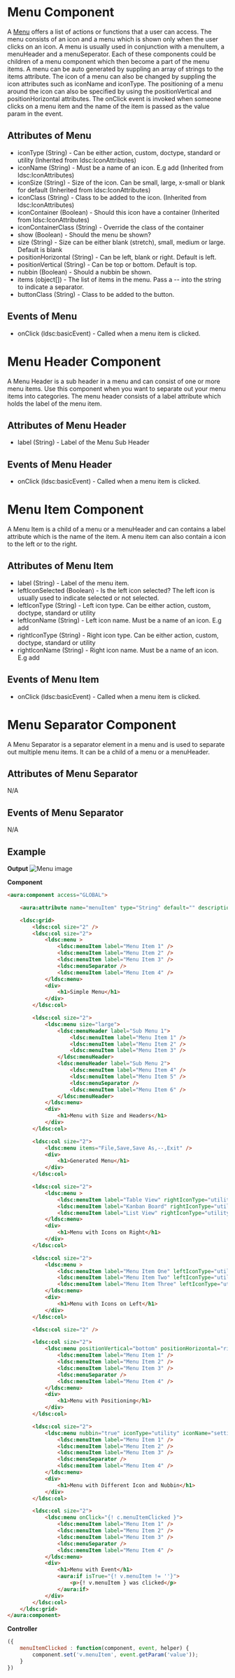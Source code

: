 # Menu Component

A [Menu](http://www.lightningdesignsystem.com/components/menus/) offers a list of actions or functions that a user can access. The menu consists of an icon and a menu which is shown only when the user clicks on an icon. A menu is usually used in conjunction with a menuItem, a menuHeader and a menuSeperator. Each of these components could be children of a menu component which then become a part of the menu items. A menu can be auto generated by suppling an array of strings to the items attribute. The icon of a menu can also be changed by suppling the icon attributes such as iconName and iconType. The positioning of a menu around the icon can also be specified by using the positionVertical and positionHorizontal attributes. The onClick event is invoked when someone clicks on a menu item and the name of the item is passed as the value param in the event.

## Attributes of Menu
- iconType (String)	- Can be either action, custom, doctype, standard or utility (Inherited from ldsc:IconAttributes)
- iconName (String)	- Must be a name of an icon. E.g add (Inherited from ldsc:IconAttributes)
- iconSize (String) - Size of the icon. Can be small, large, x-small or blank for default (Inherited from ldsc:IconAttributes)
- iconClass (String) - Class to be added to the icon. (Inherited from ldsc:IconAttributes)
- iconContainer (Boolean) - Should this icon have a container (Inherited from ldsc:IconAttributes)
- iconContainerClass (String) - Override the class of the container
- show (Boolean) - Should the menu be shown?
- size (String) - Size can be either blank (stretch), small, medium or large. Default is blank
- positionHorizontal (String) - Can be left, blank or right. Default is left.
- positionVertical (String) - Can be top or bottom. Default is top.
- nubbin (Boolean) - Should a nubbin be shown.
- items (object[]) - The list of items in the menu. Pass a -- into the string to indicate a separator.
- buttonClass (String) - Class to be added to the button.

## Events of Menu
- onClick	(ldsc:basicEvent) - Called when a menu item is clicked.

# Menu Header Component

A Menu Header is a sub header in a menu and can consist of one or more menu items. Use this component when you want to separate out your menu items into categories. The menu header consists of a label attribute which holds the label of the menu item.

## Attributes of Menu Header
- label (String)	- Label of the Menu Sub Header

## Events of Menu Header
- onClick	(ldsc:basicEvent) - Called when a menu item is clicked.

# Menu Item Component

A Menu Item is a child of a menu or a menuHeader and can contains a label attribute which is the name of the item. A menu item can also contain a icon to the left or to the right.

## Attributes of Menu Item
- label (String) - Label of the menu item.
- leftIconSelected (Boolean) - Is the left icon selected? The left icon is usually used to indicate selected or not selected.
- leftIconType (String) - Left icon type. Can be either action, custom, doctype, standard or utility
- leftIconName (String) - Left icon name. Must be a name of an icon. E.g add
- rightIconType (String) - Right icon type. Can be either action, custom, doctype, standard or utility
- rightIconName (String) - Right icon name. Must be a name of an icon. E.g add

## Events of Menu Item
- onClick	(ldsc:basicEvent) - Called when a menu item is clicked.

# Menu Separator Component

A Menu Separator is a separator element in a menu and is used to separate out multiple menu items. It can be a child of a menu or a menuHeader.

## Attributes of Menu Separator
N/A

## Events of Menu Separator
N/A

## Example

**Output**
![Menu image](images/menu.png)

**Component**
```html
<aura:component access="GLOBAL">

    <aura:attribute name="menuItem" type="String" default="" description="The name of the menu item which is selected" access="GLOBAL" />

    <ldsc:grid>
        <ldsc:col size="2" />
        <ldsc:col size="2">
            <ldsc:menu >
                <ldsc:menuItem label="Menu Item 1" />
                <ldsc:menuItem label="Menu Item 2" />
                <ldsc:menuItem label="Menu Item 3" />
                <ldsc:menuSeparator />
                <ldsc:menuItem label="Menu Item 4" />
            </ldsc:menu>
            <div>
                <h1>Simple Menu</h1>
            </div>
        </ldsc:col>

        <ldsc:col size="2">
            <ldsc:menu size="large">
                <ldsc:menuHeader label="Sub Menu 1">
                    <ldsc:menuItem label="Menu Item 1" />
                    <ldsc:menuItem label="Menu Item 2" />
                    <ldsc:menuItem label="Menu Item 3" />
                </ldsc:menuHeader>
                <ldsc:menuHeader label="Sub Menu 2">
                    <ldsc:menuItem label="Menu Item 4" />
                    <ldsc:menuItem label="Menu Item 5" />
                    <ldsc:menuSeparator />
                    <ldsc:menuItem label="Menu Item 6" />
                </ldsc:menuHeader>
            </ldsc:menu>
            <div>
                <h1>Menu with Size and Headers</h1>
            </div>
        </ldsc:col>

        <ldsc:col size="2">    
            <ldsc:menu items="File,Save,Save As,--,Exit" />
            <div>
                <h1>Generated Menu</h1>
            </div>
        </ldsc:col>

        <ldsc:col size="2">   
            <ldsc:menu >
                <ldsc:menuItem label="Table View" rightIconType="utility" rightIconName="table" />
                <ldsc:menuItem label="Kanban Board" rightIconType="utility" rightIconName="kanban" />
                <ldsc:menuItem label="List View" rightIconType="utility" rightIconName="side_list" />
            </ldsc:menu>
            <div>
                <h1>Menu with Icons on Right</h1>
            </div>
        </ldsc:col>

        <ldsc:col size="2">
            <ldsc:menu >
                <ldsc:menuItem label="Menu Item One" leftIconType="utility" leftIconName="check" />
                <ldsc:menuItem label="Menu Item Two" leftIconType="utility" leftIconName="check" leftIconSelected="true" />
                <ldsc:menuItem label="Menu Item Three" leftIconType="utility" leftIconName="check" />
            </ldsc:menu>
            <div>
                <h1>Menu with Icons on Left</h1>
            </div>
        </ldsc:col>

        <ldsc:col size="2" />

        <ldsc:col size="2">
            <ldsc:menu positionVertical="bottom" positionHorizontal="right">
                <ldsc:menuItem label="Menu Item 1" />
                <ldsc:menuItem label="Menu Item 2" />
                <ldsc:menuItem label="Menu Item 3" />
                <ldsc:menuSeparator />
                <ldsc:menuItem label="Menu Item 4" />
            </ldsc:menu>
            <div>
                <h1>Menu with Positioning</h1>
            </div>
        </ldsc:col>

        <ldsc:col size="2">
            <ldsc:menu nubbin="true" iconType="utility" iconName="settings" buttonClass="slds-button slds-button--icon-container">
                <ldsc:menuItem label="Menu Item 1" />
                <ldsc:menuItem label="Menu Item 2" />
                <ldsc:menuItem label="Menu Item 3" />
                <ldsc:menuSeparator />
                <ldsc:menuItem label="Menu Item 4" />
            </ldsc:menu>
            <div>
                <h1>Menu with Different Icon and Nubbin</h1>
            </div>
        </ldsc:col>

        <ldsc:col size="2">  
            <ldsc:menu onClick="{! c.menuItemClicked }">
                <ldsc:menuItem label="Menu Item 1" />
                <ldsc:menuItem label="Menu Item 2" />
                <ldsc:menuItem label="Menu Item 3" />
                <ldsc:menuSeparator />
                <ldsc:menuItem label="Menu Item 4" />
            </ldsc:menu>
            <div>
                <h1>Menu with Event</h1>
                <aura:if isTrue="{! v.menuItem != ''}">
                    <p>{! v.menuItem } was clicked</p>
                </aura:if>
            </div>
        </ldsc:col>
    </ldsc:grid>
</aura:component>
```

**Controller**
```js
({
	menuItemClicked : function(component, event, helper) {
		component.set('v.menuItem', event.getParam('value'));
	}
})
```

